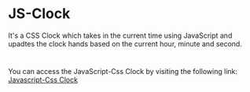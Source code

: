 # JS-Clock
It's a CSS Clock which takes in the current time using JavaScript and upadtes the clock hands based on the current hour, minute and second.
# 
You can access the JavaScript-Css Clock by visiting the following link: [Javascript-Css Clock](https://sanjanacheekatipalli.github.io/JS-CSS-CLOCK/)

